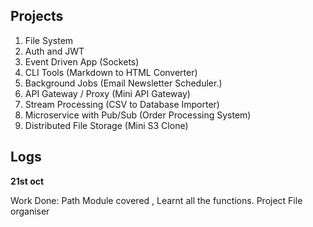 ## Projects 
1. File System
2. Auth and JWT
3. Event Driven App (Sockets)
4. CLI Tools (Markdown to HTML Converter)
5. Background Jobs (Email Newsletter Scheduler.)
6. API Gateway / Proxy (Mini API Gateway)
7. Stream Processing (CSV to Database Importer)
8. Microservice with Pub/Sub (Order Processing System)
9. Distributed File Storage (Mini S3 Clone)

## Logs
**21st oct**

Work Done: 
Path Module covered , Learnt all the functions.
Project File organiser 